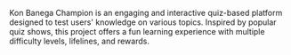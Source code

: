  Kon Banega Champion is an engaging and interactive quiz-based platform designed to test users' knowledge on various topics. Inspired by popular quiz shows, this project offers a fun learning experience with multiple difficulty levels, lifelines, and rewards.
